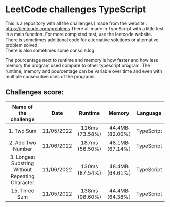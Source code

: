 # LeetCode challenges TypeScript

This is a repository with all the challenges I made from the website : https://leetcode.com/problems There all made in
TypeScript with a little test in a main function. For more completed test, use the leetcode website.  
There is sometimes additional code for alternative solutions or alternative problem solved.  
There is also sometimes some console.log 

The pourcentage next to runtime and memory is how faster and how less memory the program used compare to other
typescript program. The runtime, memory and pourcentage can be variable over time and even with multiple consecutive
uses of the programs.

## Challenges score:

|              Name of the challenge               |    Date    |    Runtime     |     Memory      |  Language  |
| :----------------------------------------------: | :--------: | :------------: | :-------------: | :--------: |
|                    1. Two Sum                    | 11/05/2022 | 116ms (73.58%) | 44.4MB (82.00%) | TypeScript |
|                2. Add Two Number                 | 11/06/2022 | 187ms (56.50%) | 48.1MB (67.14%) | TypeScript |
| 3. Longest Substring Without Repeating Character | 11/06/2022 | 130ms (87.54%) | 48.4MB (64.61%) | TypeScript |
|                  15. Three Sum                   | 11/05/2022 | 138ms (98.60%) | 44.4MB (64.38%) | TypeScript |
